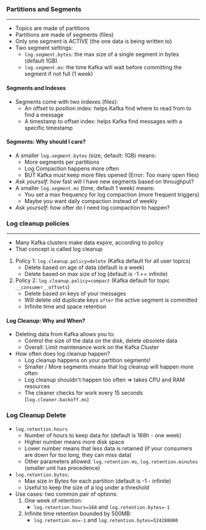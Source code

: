 ### Partitions and Segments

___

* Topics are made of partitions
* Partitions are made of segments (files)
* Only one segment is ACTIVE (the one data is being written to)
* Two segment settings:
    * `log.segment.bytes`: the max size of a single segment in bytes (default 1GB)
    * `log.segment.ms`: the time Kafka will wait before committing the segment if not full (1 week)

#### Segments and Indexes

* Segments come with two indexes (files):
    * An offset to position index: helps Kafka find where to read from to find a message
    * A timestamp to offset index: helps Kafka find messages with a specific timestamp

#### Segments: Why should I care?

* A smaller `log.segment.bytes` (size, default: 1GB) means:
    * More segments per partitions
    * Log Compaction happens more often
    * BUT Kafka must keep more files opened (Error: Too many open files)
* _Ask yourself_: how fast will I have new segments based on throughput?
* A smaller `log.segment.ms` (time, default 1 week) means:
    * You set a max frequency for log compaction (more frequent triggers)
    * Maybe you want daily compaction instead of weekly
* _Ask yourself_: how ofter do I need log compaction to happen?

### Log cleanup policies

___

* Many Kafka clusters make data expire, according to policy
* That concept is called log cleanup

1. Policy 1: `log.cleanup.policy=delete` (Kafka default for all user topics)
    * Delete based on age of data (default is a week)
    * Delete based on max size of log (default is -1 == infinite)
2. Policy 2: `log.cleanup.policy=compact` (Kafka default for topic `__consumer__offsets`)
    * Delete based on keys of your messages
    * Will delete old duplicate keys `after` the active segment is committed
    * Infinite time and space retention

#### Log Cleanup: Why and When?

* Deleting data from Kafka allows you to:
    * Control the size of the data on the disk, delete obsolete data
    * Overall: Limit maintenance work on the Kafka Cluster
* How often does log cleanup happen?
    * Log cleanup happens on your partition segments!
    * Smaller / More segments means that log cleanup will happen more often
    * Log cleanup shouldn't happen too often => takes CPU and RAM resources
    * The cleaner checks for work every 15 seconds (`log.cleaner.backoff.ms`)

### Log Cleanup Delete

* `log.retention.hours`
    * Number of hours to keep data for (default is 168h - one week)
    * Higher number means more disk space
    * Lower number means that less data is retained (if your consumers are down for too long, they can miss data)
    * Other parameters allowed: `log.retention.ms`, `log.retention.minutes` (smaller unit has precedence)
* `log.retention.bytes`:
    * Max size in Bytes for each partition (default is -1 - infinite)
    * Useful to keep the size of a log under a threshold
* Use cases: two common pair of options:
    1. One week of retention:
        * `log.retention.hours=168` and `log.retention.bytes=-1`
    2. Infinite time retention bounded by 500MB:
        * `log.retention.ms=-1` and `log.retention.bytes=524288000`